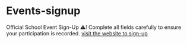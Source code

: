 # Events-signup
Official School Event Sign-Up ⚠️! Complete all fields carefully to ensure your participation is recorded.
<a href="index.html">visit the website to sign-up</a>
